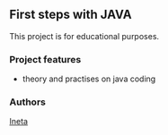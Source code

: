 ## First steps with JAVA

This project is for educational purposes.

### Project features
- theory and practises on java coding

### Authors
[Ineta](https://github.com/InetaVei)
